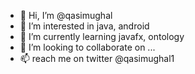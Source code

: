 - 👋 Hi, I’m @qasimughal
- 👀 I’m interested in java, android 
- 🌱 I’m currently learning javafx, ontology 
- 💞️ I’m looking to collaborate on ...
- 📫 reach me on twitter @qasimughal1

<!---
qasimughal/qasimughal is a ✨ special ✨ repository because its `README.md` (this file) appears on your GitHub profile.
You can click the Preview link to take a look at your changes.
--->
